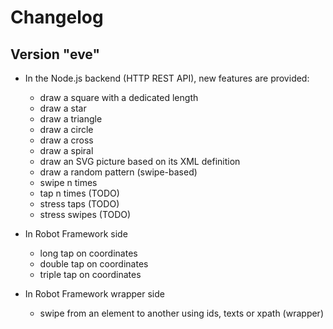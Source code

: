 # Changelog


## Version "eve"

* In the Node.js backend (HTTP REST API), new features are provided:
	* draw a square with a dedicated length
	* draw a star
	* draw a triangle
	* draw a circle
	* draw a cross
	* draw a spiral
	* draw an SVG picture based on its XML definition
	* draw a random pattern (swipe-based)
	* swipe n times
	* tap n times (TODO)
	* stress taps (TODO)
	* stress swipes (TODO)

* In Robot Framework side
	* long tap on coordinates
	* double tap on coordinates
	* triple tap on coordinates

* In Robot Framework wrapper side	
	* swipe from an element to another using ids, texts or xpath (wrapper)
